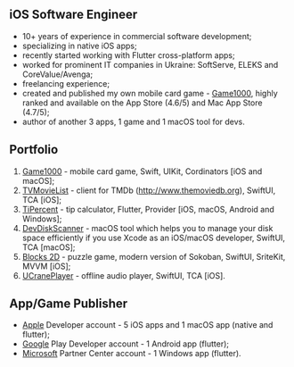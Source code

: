 ## iOS Software Engineer

- 10+ years of experience in commercial software development;
- specializing in native iOS apps;
- recently started working with Flutter cross-platform apps;
- worked for prominent IT companies in Ukraine: SoftServe, ELEKS and CoreValue/Avenga;
- freelancing experience;
- created and published my own mobile card game - [Game1000](https://apps.apple.com/ua/app/game1000/id1194152660), highly ranked and available on the App Store (4.6/5) and Mac App Store (4.7/5);
- author of another 3 apps, 1 game and 1 macOS tool for devs.

## Portfolio
1) [Game1000](https://apps.apple.com/ua/app/game1000/id1194152660) - mobile card game, Swift, UIKit, Cordinators [iOS and macOS];
2) [TVMovieList](https://apps.apple.com/ua/app/tvmovielist/id1002891378) - client for TMDb (http://www.themoviedb.org), SwiftUI, TCA [iOS];
3) [TiPercent](https://apps.apple.com/ua/app/tipercent/id6477331871) - tip calculator, Flutter, Provider [iOS, macOS, Android and Windows];
4) [DevDiskScanner](https://apps.apple.com/id/app/dev-disk-scanner/id1622578986) - macOS tool which helps you to manage your disk space efficiently if you use Xcode as an iOS/macOS developer, SwiftUI, TCA [macOS];
5) [Blocks 2D](https://apps.apple.com/ua/app/blocks-2d/id1436833759) - puzzle game, modern version of Sokoban, SwiftUI, SriteKit, MVVM [iOS];
6) [UCranePlayer](https://apps.apple.com/ua/app/ucraneplayer/id950047624) - offline audio player, SwiftUI, TCA [iOS].

## App/Game Publisher
- [Apple](https://apps.apple.com/ua/developer/yuriy-zhuravel/id950047623) Developer account - 5 iOS apps and 1 macOS app (native and flutter);
- [Google](https://play.google.com/store/apps/developer?id=Yurii+Zhuravel) Play Developer account - 1 Android app (flutter);
- [Microsoft](https://www.microsoft.com/store/apps/9N0SZVRMNRTR) Partner Center account - 1 Windows app (flutter).
